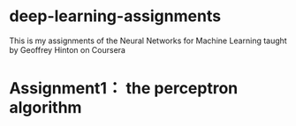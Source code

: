 # deep-learning-assignments
This is my assignments of the Neural Networks for Machine Learning taught by Geoffrey Hinton on Coursera 

# Assignment1： the perceptron algorithm